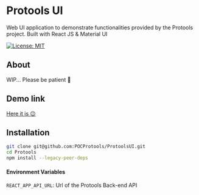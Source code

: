 # Protools UI

Web UI application to demonstrate functionalities provided by the Protools project. Built with React JS & Material UI

[![License: MIT](https://img.shields.io/badge/License-MIT-yellow.svg)](https://opensource.org/licenses/MIT)

## About

WIP... Please be patient 🦊

## Demo link

[Here it is 😉](https://protools.dev.insee.io/)

## Installation

```bash
git clone git@github.com:POCProtools/ProtoolsUI.git
cd Protools
npm install --legacy-peer-deps
```

#### Environment Variables

`REACT_APP_API_URL`: Url of the Protools Back-end API

